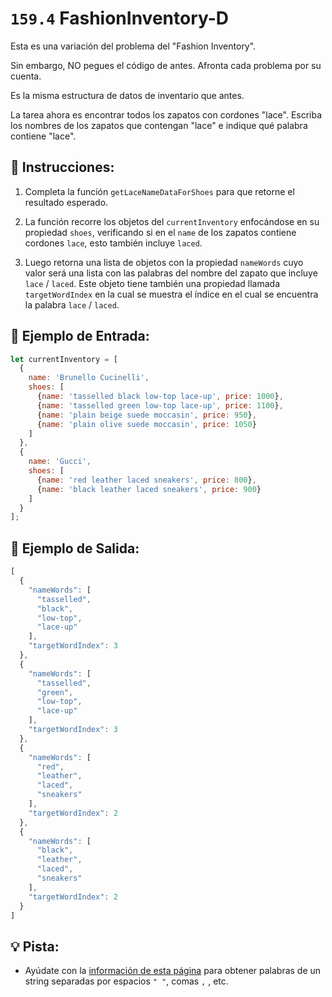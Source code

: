 # `159.4` FashionInventory-D

Esta es una variación del problema del "Fashion Inventory".  

Sin embargo, NO pegues el código de antes. Afronta cada problema por su cuenta.

Es la misma estructura de datos de inventario que antes.

La tarea ahora es encontrar todos los zapatos con cordones "lace". Escriba los nombres de los zapatos que contengan "lace" e indique qué palabra contiene "lace". 

## 📝 Instrucciones:

1. Completa la función `getLaceNameDataForShoes` para que retorne el resultado esperado.

2. La función recorre los objetos del `currentInventory` enfocándose en su propiedad `shoes`, verificando si en el `name` de los zapatos contiene cordones `lace`, esto también incluye `laced`.

3. Luego retorna una lista de objetos con la propiedad `nameWords` cuyo valor será una lista con las palabras del nombre del zapato que incluye `lace` / `laced`. Este objeto tiene también una propiedad llamada `targetWordIndex` en la cual se muestra el índice en el cual se encuentra la palabra `lace` / `laced`.

## 📎 Ejemplo de Entrada:

```js
let currentInventory = [
  {
    name: 'Brunello Cucinelli',
    shoes: [
      {name: 'tasselled black low-top lace-up', price: 1000},
      {name: 'tasselled green low-top lace-up', price: 1100},
      {name: 'plain beige suede moccasin', price: 950},
      {name: 'plain olive suede moccasin', price: 1050}
    ]
  },
  {
    name: 'Gucci',
    shoes: [
      {name: 'red leather laced sneakers', price: 800},
      {name: 'black leather laced sneakers', price: 900}
    ]
  }
];
```

## 📎 Ejemplo de Salida:

```js
[
  {
    "nameWords": [
      "tasselled",
      "black",
      "low-top",
      "lace-up"
    ],
    "targetWordIndex": 3
  },
  {
    "nameWords": [
      "tasselled",
      "green",
      "low-top",
      "lace-up"
    ],
    "targetWordIndex": 3
  },
  {
    "nameWords": [
      "red",
      "leather",
      "laced",
      "sneakers"
    ],
    "targetWordIndex": 2
  },
  {
    "nameWords": [
      "black",
      "leather",
      "laced",
      "sneakers"
    ],
    "targetWordIndex": 2
  }
]
```

## 💡 Pista:

+ Ayúdate con la [información de esta página](https://developer.mozilla.org/es/docs/Web/JavaScript/Reference/Global_Objects/String/split) para obtener palabras de un string separadas por espacios `" "`, comas `,` , etc. 



